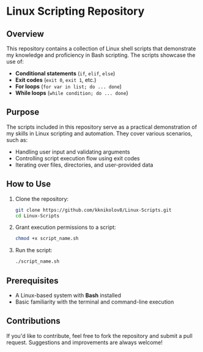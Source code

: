 # Linux Scripting Repository

## Overview
This repository contains a collection of Linux shell scripts that demonstrate my knowledge and proficiency in Bash scripting. The scripts showcase the use of:
- **Conditional statements** (`if`, `elif`, `else`)
- **Exit codes** (`exit 0`, `exit 1`, etc.)
- **For loops** (`for var in list; do ... done`)
- **While loops** (`while condition; do ... done`)

## Purpose
The scripts included in this repository serve as a practical demonstration of my skills in Linux scripting and automation. They cover various scenarios, such as:
- Handling user input and validating arguments
- Controlling script execution flow using exit codes
- Iterating over files, directories, and user-provided data

## How to Use
1. Clone the repository:
   ```bash
   git clone https://github.com/kknikolov8/Linux-Scripts.git
   cd Linux-Scripts
   ```
2. Grant execution permissions to a script:
   ```bash
   chmod +x script_name.sh
   ```
3. Run the script:
   ```bash
   ./script_name.sh
   ```

## Prerequisites
- A Linux-based system with **Bash** installed
- Basic familiarity with the terminal and command-line execution

## Contributions
If you'd like to contribute, feel free to fork the repository and submit a pull request. Suggestions and improvements are always welcome!

